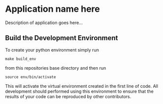 # Application name here
Description of application goes here...

## Build the Development Environment
To create your python environment simply run
```
make build_env
```
from this repositories base directory and then run
```
source env/bin/activate
```
This will activate the virtual environment created
in the first line of code. All development should
performed using this environment to ensure that the
results of your code can be reproduced by other contributors.
